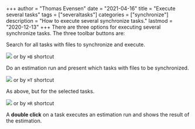 +++
author = "Thomas Evensen"
date = "2021-04-16"
title =  "Execute several tasks"
tags = ["severaltasks"]
categories = ["synchronize"]
description = "How to execute several synchronize tasks."
lastmod = "2020-12-13"
+++
There are three options for executing several synchronize tasks. The three toolbar buttons are:

Search for all tasks with files to synchronize and execute.

![](/images/RsyncOSX/master/synchronize/backupnow.png) or by `⌘B` shortcut

Do an estimation run and present which tasks with files to be synchronized.

![](/images/RsyncOSX/master/synchronize/quickbackup.png) or by `⌘T` shortcut

As above, but for the selected tasks.

![](/images/RsyncOSX/master/synchronize/batch.png) or by `⌘R` shortcut

A **double click** on a task executes an estimation run and shows the result of the estimation.
